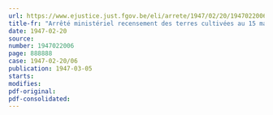 ```yaml
---
url: https://www.ejustice.just.fgov.be/eli/arrete/1947/02/20/1947022006/justel
title-fr: "Arrêté ministériel recensement des terres cultivées au 15 mars 1947 préparatoire au recensement agricole et horticole du 15 mai 1947"
date: 1947-02-20
source:
number: 1947022006
page: 888888
case: 1947-02-20/06
publication: 1947-03-05
starts:
modifies:
pdf-original:
pdf-consolidated:
---
```



